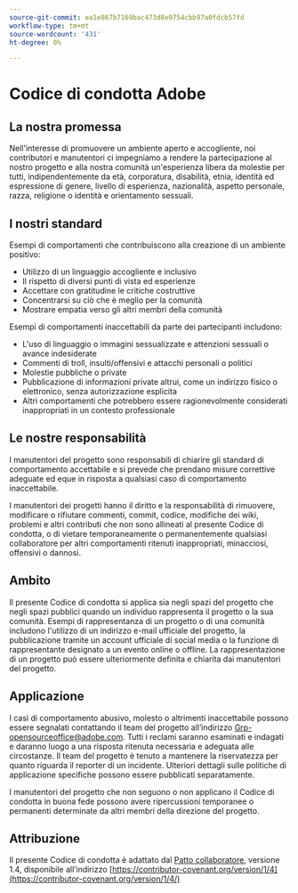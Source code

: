 ```yaml
---
source-git-commit: ea1e867b7169bac473d8e9754cbb97a0fdcb57fd
workflow-type: tm+mt
source-wordcount: '431'
ht-degree: 0%

---
```

# Codice di condotta Adobe

## La nostra promessa


Nell&#39;interesse di promuovere un ambiente aperto e accogliente, noi contributori e manutentori ci impegniamo a rendere la partecipazione al nostro progetto e alla nostra comunità un&#39;esperienza libera da molestie per tutti, indipendentemente da età, corporatura, disabilità, etnia, identità ed espressione di genere, livello di esperienza, nazionalità, aspetto personale, razza, religione o identità e orientamento sessuali.

## I nostri standard

Esempi di comportamenti che contribuiscono alla creazione di un ambiente positivo:

* Utilizzo di un linguaggio accogliente e inclusivo
* Il rispetto di diversi punti di vista ed esperienze
* Accettare con gratitudine le critiche costruttive
* Concentrarsi su ciò che è meglio per la comunità
* Mostrare empatia verso gli altri membri della comunità

Esempi di comportamenti inaccettabili da parte dei partecipanti includono:

* L&#39;uso di linguaggio o immagini sessualizzate e attenzioni sessuali o avance indesiderate
* Commenti di troll, insulti/offensivi e attacchi personali o politici
* Molestie pubbliche o private
* Pubblicazione di informazioni private altrui, come un indirizzo fisico o elettronico, senza autorizzazione esplicita
* Altri comportamenti che potrebbero essere ragionevolmente considerati inappropriati in un contesto professionale

## Le nostre responsabilità

I manutentori del progetto sono responsabili di chiarire gli standard di comportamento accettabile e si prevede che prendano misure correttive adeguate ed eque in risposta a qualsiasi caso di comportamento inaccettabile.

I manutentori dei progetti hanno il diritto e la responsabilità di rimuovere, modificare o rifiutare commenti, commit, codice, modifiche dei wiki, problemi e altri contributi che non sono allineati al presente Codice di condotta, o di vietare temporaneamente o permanentemente qualsiasi collaboratore per altri comportamenti ritenuti inappropriati, minacciosi, offensivi o dannosi.

## Ambito

Il presente Codice di condotta si applica sia negli spazi del progetto che negli spazi pubblici quando un individuo rappresenta il progetto o la sua comunità. Esempi di rappresentanza di un progetto o di una comunità includono l&#39;utilizzo di un indirizzo e-mail ufficiale del progetto, la pubblicazione tramite un account ufficiale di social media o la funzione di rappresentante designato a un evento online o offline. La rappresentazione di un progetto può essere ulteriormente definita e chiarita dai manutentori del progetto.

## Applicazione

I casi di comportamento abusivo, molesto o altrimenti inaccettabile possono essere segnalati contattando il team del progetto all’indirizzo Grp-opensourceoffice@adobe.com. Tutti i reclami saranno esaminati e indagati e daranno luogo a una risposta ritenuta necessaria e adeguata alle circostanze. Il team del progetto è tenuto a mantenere la riservatezza per quanto riguarda il reporter di un incidente.
Ulteriori dettagli sulle politiche di applicazione specifiche possono essere pubblicati separatamente.

I manutentori del progetto che non seguono o non applicano il Codice di condotta in buona fede possono avere ripercussioni temporanee o permanenti determinate da altri membri della direzione del progetto.

## Attribuzione

Il presente Codice di condotta è adattato dal [Patto collaboratore](https://contributor-covenant.org), versione 1.4, disponibile all’indirizzo [https://contributor-covenant.org/version/1/4](https://contributor-covenant.org/version/1/4/)

